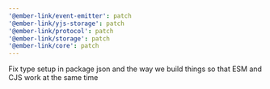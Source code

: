 ```yaml
---
'@ember-link/event-emitter': patch
'@ember-link/yjs-storage': patch
'@ember-link/protocol': patch
'@ember-link/storage': patch
'@ember-link/core': patch
---
```


Fix type setup in package json and the way we build things so that ESM and CJS work at the same time

